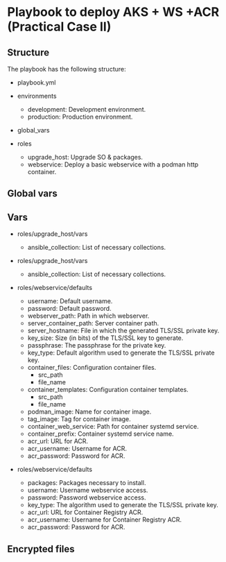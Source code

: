 # Playbook to deploy AKS + WS +ACR (Practical  Case II)

## Structure

The playbook has the following structure:

- playbook.yml

- environments
    - development:                     Development environment.
    - production:                      Production environment.

- global_vars

- roles
    - upgrade_host:                    Upgrade SO & packages.
    - webservice:                      Deploy a basic webservice with a podman http container.

## Global vars

## Vars

- roles/upgrade_host/vars
    - ansible_collection:              List of necessary collections.

- roles/upgrade_host/vars
    - ansible_collection:              List of necessary collections.

- roles/webservice/defaults
    - username:                        Default username.
    - password:                        Default password.
    - webserver_path:                  Path in which webserver.
    - server_container_path:           Server container path.
    - server_hostname:                 File in which the generated TLS/SSL private key.
    - key_size:                        Size (in bits) of the TLS/SSL key to generate.
    - passphrase:                      The passphrase for the private key.
    - key_type:                        Default algorithm used to generate the TLS/SSL private key.
    - container_files:                 Configuration container files.
        - src_path
        - file_name
    - container_templates:             Configuration container templates.
        - src_path
        - file_name
    - podman_image:                    Name for container image.
    - tag_image:                       Tag for container image.
    - container_web_service:           Path for container systemd service.
    - container_prefix:                Container systemd service name.
    - acr_url:                         URL for ACR.
    - acr_username:                    Username for ACR.
    - acr_password:                    Password for ACR.

- roles/webservice/defaults
    - packages:                        Packages necessary to install.
    - username:                        Username webservice access.
    - password:                        Password webservice access.
    - key_type:                        The algorithm used to generate the TLS/SSL private key.
    - acr_url:                         URL for Container Registry ACR.
    - acr_username:                    Username for Container Registry ACR.
    - acr_password:                    Password for ACR.

## Encrypted files